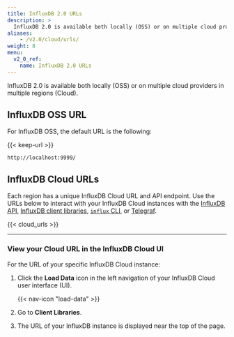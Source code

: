 ```yaml
---
title: InfluxDB 2.0 URLs
description: >
  InfluxDB 2.0 is available both locally (OSS) or on multiple cloud providers in multiple regions (Cloud).
aliases:
    - /v2.0/cloud/urls/
weight: 8
menu:
  v2_0_ref:
    name: InfluxDB 2.0 URLs
---
```


InfluxDB 2.0 is available both locally (OSS) or on multiple cloud providers in multiple regions (Cloud).

## InfluxDB OSS URL

For InfluxDB OSS, the default URL is the following:

{{< keep-url >}}
```
http://localhost:9999/
```

## InfluxDB Cloud URLs

Each region has a unique InfluxDB Cloud URL and API endpoint.
Use the URLs below to interact with your InfluxDB Cloud instances with the
[InfluxDB API](/v2.0/reference/api/), [InfluxDB client libraries](/v2.0/reference/api/client-libraries/),
[`influx` CLI](/v2.0/reference/cli/influx/), or [Telegraf](/v2.0/write-data/use-telegraf/).

{{< cloud_urls >}}

---

### View your Cloud URL in the InfluxDB Cloud UI
For the URL of your specific InfluxDB Cloud instance:

1. Click the **Load Data** icon in the left navigation of your InfluxDB Cloud user interface (UI).

    {{< nav-icon "load-data" >}}

2. Go to **Client Libraries**.
3. The URL of your InfluxDB instance is displayed near the top of the page.
